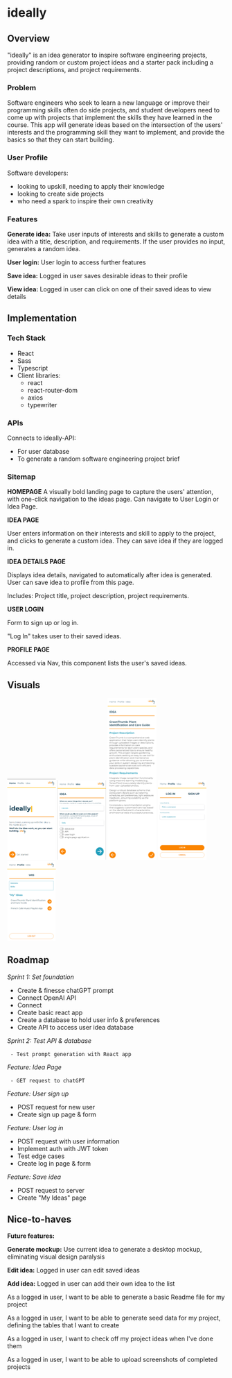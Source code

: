 # ideally

## Overview

"ideally" is an idea generator to inspire software engineering projects, providing random or custom project ideas and a starter pack including a project descriptions, and project requirements.

### Problem

Software engineers who seek to learn a new language or improve their programming skills often do side projects, and student developers need to come up with projects that implement the skills they have learned in the course. This app will generate ideas based on the intersection of the users' interests and the programming skill they want to implement, and provide the basics so that they can start building.

### User Profile

Software developers:

-    looking to upskill, needing to apply their knowledge
-    looking to create side projects
-    who need a spark to inspire their own creativity

### Features

**Generate idea:** Take user inputs of interests and skills to generate a custom idea with a title, description, and requirements. If the user provides no input, generates a random idea.

**User login:** User login to access further features

**Save idea:** Logged in user saves desirable ideas to their profile

**View idea:** Logged in user can click on one of their saved ideas to view details

## Implementation

### Tech Stack

-    React
-    Sass
-    Typescript
-    Client libraries:
     -    react
     -    react-router-dom
     -    axios
     -    typewriter

### APIs

Connects to ideally-API:

-    For user database
-    To generate a random software engineering project brief

### Sitemap

**HOMEPAGE**
A visually bold landing page to capture the users' attention, with one-click navigation to the ideas page. Can navigate to User Login or Idea Page.

**IDEA PAGE**

User enters information on their interests and skill to apply to the project, and clicks to generate a custom idea. They can save idea if they are logged in.

**IDEA DETAILS PAGE**

Displays idea details, navigated to automatically after idea is generated. User can save idea to profile from this page.

Includes: Project title, project description, project requirements.

**USER LOGIN**

Form to sign up or log in.

"Log In" takes user to their saved ideas.

**PROFILE PAGE**

Accessed via Nav, this component lists the user's saved ideas.

## Visuals

<img src="src/assets/images/home-mobile.png" alt="Mobile view of homepage" style="width: 7rem; display: inline-block">
<img src="src/assets/images/ideapage-mobile.png" alt="Mobile view of idea page" style="width: 7rem; display: inline-block">
<img src="src/assets/images/ideadetails-mobile.png" alt="Mobile view of idea details" style="width: 7rem; display: inline-block">
<img src="src/assets/images/login-mobile.png" alt="Mobile view of login page" style="width: 7rem; display: inline-block">
<img src="src/assets/images/profile-mobile.png" alt="Mobile view of user profile page that lists saved ideas" style="width: 7rem; display: inline-block">

## Roadmap

_Sprint 1: Set foundation_

-    Create & finesse chatGPT prompt
-    Connect OpenAI API
-    Connect
-    Create basic react app
-    Create a database to hold user info & preferences
-    Create API to access user idea database

_Sprint 2: Test API & database_

     - Test prompt generation with React app

_Feature: Idea Page_

     - GET request to chatGPT

_Feature: User sign up_

-    POST request for new user
-    Create sign up page & form

_Feature: User log in_

-    POST request with user information
-    Implement auth with JWT token
-    Test edge cases
-    Create log in page & form

_Feature: Save idea_

-    POST request to server
-    Create "My Ideas" page

## Nice-to-haves

**Future features:**

**Generate mockup:** Use current idea to generate a desktop mockup, eliminating visual design paralysis

**Edit idea:** Logged in user can edit saved ideas

**Add idea:** Logged in user can add their own idea to the list

As a logged in user, I want to be able to generate a basic Readme file for my project

As a logged in user, I want to be able to generate seed data for my project, defining the tables
that I want to create

As a logged in user, I want to check off my project ideas when I've done them

As a logged in user, I want to be able to upload screenshots of completed projects
